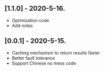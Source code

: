 ## [1.1.0] - 2020-5-16.

-   Optimization code
-   Add notes

## [0.0.1] - 2020-5-15.

-   Caching mechanism to return results faster
-   Better fault tolerance
-   Support Chinese no mess code
